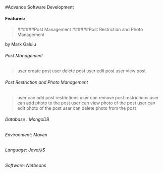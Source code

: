 #Advance Software Development
#### Features:
>######Post Management
>######Post Restriction and Photo Management

by Mark Galulu

###### Post Management
> user create post
user delete post
user edit post
user view post

###### Post Restriction and Photo Management
>user can add post restrictions
user can remove post restrictions
user can add photo to the post
user can view photo of the post
user can edit photo of the post
user can delete photo from the post

###### Database : MongoDB
###### Environment: Maven
###### Language: Java/JS
###### Software: Netbeans
